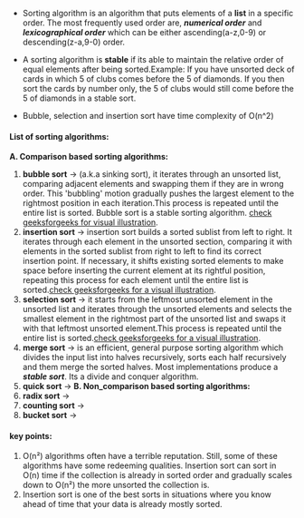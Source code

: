 - Sorting algorithm is an algorithm that puts elements of a **list** in a specific order. The most frequently used order are, ***numerical order*** and ***lexicographical order*** which can be either ascending(a-z,0-9) or descending(z-a,9-0) order.

- A sorting algorithm is **stable** if its able to maintain the relative order of equal elements after being sorted.Example: If you have unsorted deck of cards in which 5 of clubs comes before the 5 of diamonds. If you then sort the cards by number only, the 5 of clubs would still come before the 5 of diamonds in a stable sort.

- Bubble, selection and insertion sort have time complexity of O(n^2)

#### List of sorting algorithms:
**A. Comparison based sorting algorithms:**
   1. **bubble sort** -> (a.k.a sinking sort), it iterates through an unsorted list, comparing adjacent elements and swapping them if they are in wrong order. This 'bubbling' motion gradually pushes the largest element to the rightmost position in each iteration.This process is repeated until the entire list is sorted. Bubble sort is a stable sorting algorithm. [check geeksforgeeks for visual illustration](https://www.geeksforgeeks.org/bubble-sort/).
   2. **insertion sort** ->  insertion sort builds a sorted sublist from left to right. It iterates through each element in the unsorted section, comparing it with elements in the sorted sublist from right to left to find its correct insertion point. If necessary, it shifts existing sorted elements to make space before inserting the current element at its rightful position, repeating this process for each element until the entire list is sorted.[check geeksforgeeks for a visual illustration](https://www.geeksforgeeks.org/insertion-sort/).
   3. **selection sort** -> it starts from the leftmost unsorted element in the unsorted list and iterates through the unsorted elements and selects the smallest element in the rightmost part of the unsorted list and swaps it with that leftmost unsorted element.This process is repeated until the entire list is sorted.[check geeksforgeeks for a visual illustration](https://www.geeksforgeeks.org/selection-sort/).
   4. **merge sort** -> is an efficient, general purpose sorting algorithm which divides the input list into halves recursively, sorts each half recursively and them merge the sorted halves. Most implementations produce a ***stable sort***. Its a divide and conquer algorithm.
   5. **quick sort** -> 
**B. Non_comparison based sorting algorithms:**
   1. **radix sort** ->
   2. **counting sort** ->
   3. **bucket sort** ->

#### key points:
1.  O(n²) algorithms often have a terrible reputation. Still, some of these algorithms
have some redeeming qualities. Insertion sort can sort in O(n) time if the
collection is already in sorted order and gradually scales down to O(n²) the more
unsorted the collection is.
2. Insertion sort is one of the best sorts in situations where you know ahead of time
that your data is already mostly sorted.